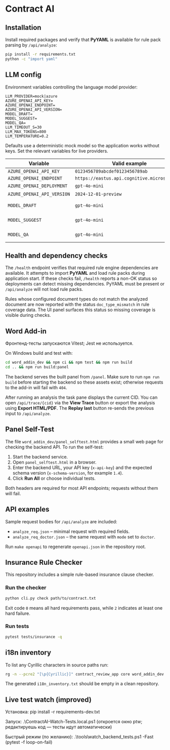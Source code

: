 # Contract AI

## Installation

Install required packages and verify that **PyYAML** is available for rule pack parsing by `/api/analyze`:

```bash
pip install -r requirements.txt
python -c "import yaml"
```

## LLM config

Environment variables controlling the language model provider:

```
LLM_PROVIDER=mock|azure
AZURE_OPENAI_API_KEY=
AZURE_OPENAI_ENDPOINT=
AZURE_OPENAI_API_VERSION=
MODEL_DRAFT=
MODEL_SUGGEST=
MODEL_QA=
LLM_TIMEOUT_S=30
LLM_MAX_TOKENS=800
LLM_TEMPERATURE=0.2
```

Defaults use a deterministic mock model so the application works without keys. Set the relevant variables for live providers.

| Variable | Valid example | Invalid example |
| --- | --- | --- |
| `AZURE_OPENAI_API_KEY` | `0123456789abcdef0123456789ab` | `changeme` |
| `AZURE_OPENAI_ENDPOINT` | `https://eastus.api.cognitive.microsoft.com` | `http://localhost` |
| `AZURE_OPENAI_DEPLOYMENT` | `gpt-4o-mini` | *(empty string)* |
| `AZURE_OPENAI_API_VERSION` | `2024-12-01-preview` | *(empty string)* |
| `MODEL_DRAFT` | `gpt-4o-mini` | *(empty string → ignored)* |
| `MODEL_SUGGEST` | `gpt-4o-mini` | *(empty string → ignored)* |
| `MODEL_QA` | `gpt-4o-mini` | *(empty string → ignored)* |

## Health and dependency checks

The `/health` endpoint verifies that required rule engine dependencies are
available. It attempts to import **PyYAML** and load rule packs during
application start. If these checks fail, `/health` reports a non-OK status
so deployments can detect missing dependencies. PyYAML must be present or
`/api/analyze` will not load rule packs.

Rules whose configured document types do not match the analyzed document are
now reported with the status `doc_type_mismatch` in rule coverage data. The
UI panel surfaces this status so missing coverage is visible during checks.

## Word Add-in

Фронтенд-тесты запускаются Vitest; Jest не используется.

On Windows build and test with:

```bash
cd word_addin_dev && npm ci && npm test && npm run build
cd .. && npm run build:panel
```

The backend serves the built panel from `/panel`. Make sure to run `npm run build`
before starting the backend so these assets exist; otherwise requests to the
add-in will fail with `404`.

After running an analysis the task pane displays the current CID. You can open
`/api/trace/{cid}` via the **View Trace** button or export the analysis using
**Export HTML/PDF**. The **Replay last** button re-sends the previous input to
`/api/analyze`.

## Panel Self-Test

The file `word_addin_dev/panel_selftest.html` provides a small web page for
checking the backend API. To run the self-test:

1. Start the backend service.
2. Open `panel_selftest.html` in a browser.
3. Enter the backend URL, your API key (`x-api-key`) and the expected schema
   version (`x-schema-version`, for example `1.4`).
4. Click **Run All** or choose individual tests.

Both headers are required for most API endpoints; requests without them will
fail.

## API examples

Sample request bodies for `/api/analyze` are included:

- `analyze_req.json` – minimal request with required fields.
- `analyze_req_doctor.json` – the same request with `mode` set to `doctor`.

Run `make openapi` to regenerate `openapi.json` in the repository root.

## Insurance Rule Checker

This repository includes a simple rule-based insurance clause checker.

### Run the checker

```bash
python cli.py check path/to/contract.txt
```

Exit code `0` means all hard requirements pass, while `2` indicates at least one hard failure.

### Run tests

```bash
pytest tests/insurance -q
```

## i18n inventory

To list any Cyrillic characters in source paths run:

```bash
rg -n --pcre2 "[\p{Cyrillic}]" contract_review_app core word_addin_dev | tee i18n_inventory.txt
```

The generated `i18n_inventory.txt` should be empty in a clean repository.

## Live test watch (improved)

Установка: pip install -r requirements-dev.txt

Запуск: .\ContractAI-Watch-Tests.local.ps1 (откроется окно ptw; редактируешь код — тесты идут автоматически)

Быстрый режим (по желанию): .\tools\watch_backend_tests.ps1 -Fast (pytest -f loop-on-fail)
